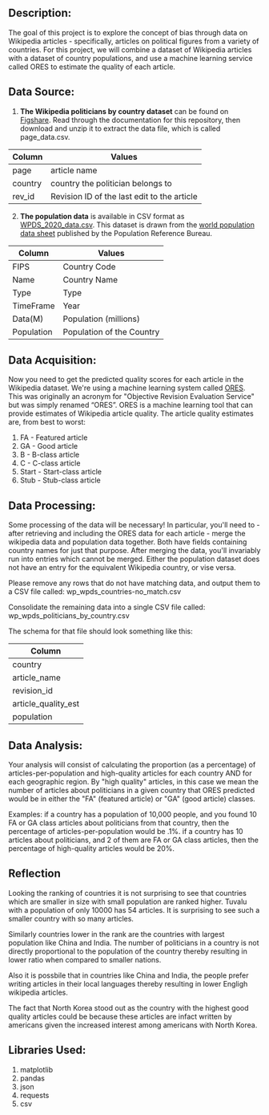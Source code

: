 ## Description:
The goal of this project is to explore the concept of bias through data on Wikipedia articles - specifically, articles on political figures from a variety of countries. For this project, we will combine a dataset of Wikipedia articles with a dataset of country populations, and use a machine learning service called ORES to estimate the quality of each article.

## Data Source:
1. **The Wikipedia politicians by country dataset** can be found on [Figshare](https://figshare.com/articles/dataset/Untitled_Item/5513449). Read through the documentation for this repository, then download and unzip it to extract the data file, which is called page_data.csv.

| Column                  | Values                                      |
|-------------------------|---------------------------------------------|
| page                    | article name                                |
| country                 | country the politician belongs to           |
| rev_id                  | Revision ID of the last edit to the article |

2. **The population data** is available in CSV format as [WPDS_2020_data.csv](https://docs.google.com/spreadsheets/d/1CFJO2zna2No5KqNm9rPK5PCACoXKzb-nycJFhV689Iw/edit#gid=283125346). This dataset is drawn from the [world population data sheet](https://www.prb.org/international/indicator/population/table/) published by the Population Reference Bureau.

| Column                  | Values                                      |
|-------------------------|---------------------------------------------|
| FIPS                    | Country Code                                |
| Name                    | Country Name                                |
| Type                    | Type                                        |
| TimeFrame               | Year                                        |
| Data(M)                 | Population (millions)                       |
| Population              | Population of the Country                   | 

## Data Acquisition: 
Now you need to get the predicted quality scores for each article in the Wikipedia dataset. We're using a machine learning system called [ORES](https://www.mediawiki.org/wiki/ORES). This was originally an acronym for "Objective Revision Evaluation Service" but was simply renamed “ORES”. ORES is a machine learning tool that can provide estimates of Wikipedia article quality. The article quality estimates are, from best to worst:

  1. FA - Featured article
  2. GA - Good article
  3. B - B-class article
  4. C - C-class article
  5. Start - Start-class article
  6. Stub - Stub-class article

## Data Processing:
Some processing of the data will be necessary! In particular, you'll need to - after retrieving and including the ORES data for each article - merge the wikipedia data and population data together. Both have fields containing country names for just that purpose. After merging the data, you'll invariably run into entries which cannot be merged. Either the population dataset does not have an entry for the equivalent Wikipedia country, or vise versa.

Please remove any rows that do not have matching data, and output them to a CSV file called:
wp_wpds_countries-no_match.csv

Consolidate the remaining data into a single CSV file called:
wp_wpds_politicians_by_country.csv

The schema for that file should look something like this:

| Column                  | 
|-------------------------|
| country                 | 
| article_name            | 
| revision_id             | 
| article_quality_est     |
| population              |                                             

## Data Analysis:
Your analysis will consist of calculating the proportion (as a percentage) of articles-per-population and high-quality articles for each country AND for each geographic region. By "high quality" articles, in this case we mean the number of articles about politicians in a given country that ORES predicted would be in either the "FA" (featured article) or "GA" (good article) classes.

Examples:
if a country has a population of 10,000 people, and you found 10 FA or GA class articles about politicians from that country, then the percentage of articles-per-population would be .1%.
if a country has 10 articles about politicians, and 2 of them are FA or GA class articles, then the percentage of high-quality articles would be 20%.

## Reflection
Looking the ranking of countries it is not surprising to see that countries which are smaller in size with small population are ranked higher. Tuvalu with a population of only 10000 has 54 articles. It is surprising to see such a smaller country with so many articles.

Similarly countries lower in the rank are the countries with largest population like China and India. The number of politicians in a country is not directly proportional to the population of the country thereby resulting in lower ratio when compared to smaller nations.

Also it is possbile that in countries like China and India, the people prefer writing articles in their local languages thereby resulting in lower Engligh wikipedia articles.

The fact that North Korea stood out as the country with the highest good quality articles could be because these articles are infact written by americans given the increased interest among americans with North Korea.

## Libraries Used:
1. matplotlib
2. pandas
3. json
4. requests
5. csv
